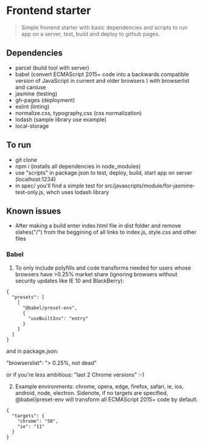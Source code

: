 # Frontend starter
> Simple fronend starter with basic dependencies and scripts to run app on a server, test, build and deploy to github pages.
## Dependencies
- parcel (build tool with server)
- babel (convert ECMAScript 2015+ code into a backwards compatible version of JavaScript in current and older browsers ) with browserlist and caniuse
- jasmine (testing)
- gh-pages (deployment)
- eslint (linting)
- normalize.css, typography,css (css normalization)
- lodash (sample library use example)
- local-storage
## To run
- git clone <this repo url>
- npm i (installs all dependencies in node_modules)
- use "scripts" in package.json to test, deploy, build, start app on server (localhost:1234)
- in spec/ you'll find a simple test for src/javascripts/module/for-jasmine-test-only.js, whch uses lodash library

## Known issues 
- After making a build enter index.html file in dist folder and remove slahes("/") from the beggining of all links to index.js, style.css and other files

### Babel
1. To only include polyfills and code transforms needed for users whose browsers have >0.25% market share (ignoring browsers without security updates like IE 10 and BlackBerry):
```
{
  "presets": [
    [
      "@babel/preset-env",
      {
        "useBuiltIns": "entry"
      }
    ]
  ]
}
```

and in package.json:

"browserslist": "> 0.25%, not dead"

or if you're less ambitious: 
"last 2 Chrome versions" :-)


2. Example environments: chrome, opera, edge, firefox, safari, ie, ios, android, node, electron.
Sidenote, if no targets are specified, @babel/preset-env will transform all ECMAScript 2015+ code by default.
```
{
  "targets": {
    "chrome": "58",
    "ie": "11"
  }
}
```


